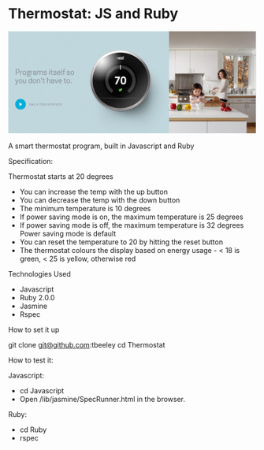 Thermostat: JS and Ruby
===============

![Image](/assets/nest_pic.png)

A smart thermostat program, built in Javascript and Ruby

Specification:

Thermostat starts at 20 degrees
- You can increase the temp with the up button
- You can decrease the temp with the down button
- The minimum temperature is 10 degrees
- If power saving mode is on, the maximum temperature is 25 degrees
- If power saving mode is off, the maximum temperature is 32 degrees Power saving mode is default
- You can reset the temperature to 20 by hitting the reset button
- The thermostat colours the display based on energy usage - < 18 is green, < 25 is yellow, otherwise red

Technologies Used

- Javascript
- Ruby 2.0.0
- Jasmine
- Rspec

How to set it up

git clone git@github.com:tbeeley
cd Thermostat

How to test it:

Javascript:
- cd Javascript
- Open /lib/jasmine/SpecRunner.html in the browser.

Ruby:
- cd Ruby
- rspec




